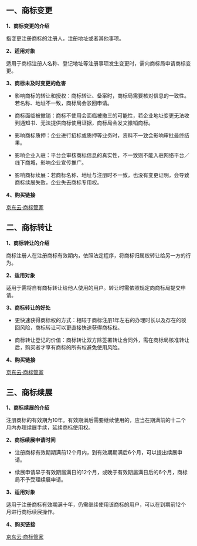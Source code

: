 ## 一、商标变更
**1、商标变更的介绍**

  指变更注册商标的注册人，注册地址或者其他事项。

**2、适用对象**

  适用于商标注册人名称、登记地址等注册事项发生变更时，需向商标局申请商标变更。

**3、商标未及时变更的危害**

 - 影响商标的转让和授权：商标转让、备案时，商标局需要核对信息的一致性。若名称、地址不一致，商标局会驳回申请。

 - 商标面临被撤销：商标不使用会面临被撤三的可能性，若企业地址变更无法收到通知书、无法提供商标使用证据，商标局会发文撤销商标。

 - 影响商标质押：企业进行招标或质押等业务时，资料不一致会影响审批最终结果。

 - 影响企业入驻：平台会审核商标信息的真实性，不一致则不能入驻网络平台／线下商城，影响企业宣传推广。

 - 影响商标续展：若商标名称、地址与注册时不一致，也没有变更证明，会导致商标续展失败，企业失去商标专用权。

**4、购买链接**

  [京东云·商标管家](https://www.jdcloud.com/cn/pages/shangbiaoguanjia)

## 二、商标转让
**1、商标转让的介绍**

  商标注册人在注册商标有效期内，依照法定程序，将商标归属权转让给另一方的行为。

**2、适用对象**

  适用于需将自有商标转让给他人使用的用户。转让时需依照规定向商标局提交申请。

**3、商标转让的好处**

- 更快速获得商标权的方式：相较于商标注册1年左右的办理时长以及存在的驳回风险，商标转让可以更直接快速获得商标权。

- 商标转让登记的价值：商标转让双方除签署转让合同外，需在商标局核准转让后，购买者才享有商标的所有权避免使用风险。

**4、购买链接**

  [京东云·商标管家](https://www.jdcloud.com/cn/pages/shangbiaoguanjia)

## 三、商标续展
**1、商标续展的介绍**

  注册商标的有效期为10年。有效期满后需要继续使用的，应当在期满前的十二个月内办理续展手续，延续商标使用权。
  
**2、商标续展申请时间**

- 注册商标有效期期满前12个月内，到有效期期满后6个月，可以提出续展申请。

- 续展申请早于有效期届满日的12个月，或晚于有效期届满日后的6个月，商标局不予受理续展申请。

**3、适用对象**

  适用于注册商标有效期满十年，仍需继续使用该商标的用户，可以在到期前12个月进行商标续展操作。

**4、购买链接**

  [京东云·商标管家](https://www.jdcloud.com/cn/pages/shangbiaoguanjia)
